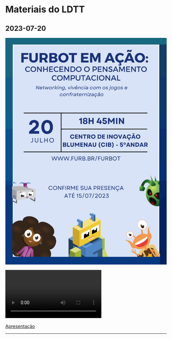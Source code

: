 # Materiais do LDTT

## 2023-07-20

![Evento](2023-07-20_evento.jpeg)  

<video src="2023-07-20_Video.mp4" controls title="Vídeo"></video>  

[Apresentação](2023-07-20_apresentacao.pdf)

----
